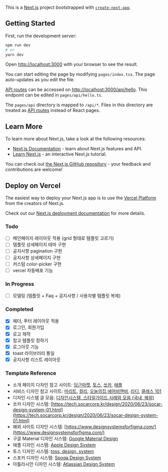This is a [Next.js](https://nextjs.org/) project bootstrapped with [`create-next-app`](https://github.com/vercel/next.js/tree/canary/packages/create-next-app).

## Getting Started

First, run the development server:

```bash
npm run dev
# or
yarn dev
```

Open [http://localhost:3000](http://localhost:3000) with your browser to see the result.

You can start editing the page by modifying `pages/index.tsx`. The page auto-updates as you edit the file.

[API routes](https://nextjs.org/docs/api-routes/introduction) can be accessed on [http://localhost:3000/api/hello](http://localhost:3000/api/hello). This endpoint can be edited in `pages/api/hello.ts`.

The `pages/api` directory is mapped to `/api/*`. Files in this directory are treated as [API routes](https://nextjs.org/docs/api-routes/introduction) instead of React pages.

## Learn More

To learn more about Next.js, take a look at the following resources:

- [Next.js Documentation](https://nextjs.org/docs) - learn about Next.js features and API.
- [Learn Next.js](https://nextjs.org/learn) - an interactive Next.js tutorial.

You can check out [the Next.js GitHub repository](https://github.com/vercel/next.js/) - your feedback and contributions are welcome!

## Deploy on Vercel

The easiest way to deploy your Next.js app is to use the [Vercel Platform](https://vercel.com/new?utm_medium=default-template&filter=next.js&utm_source=create-next-app&utm_campaign=create-next-app-readme) from the creators of Next.js.

Check out our [Next.js deployment documentation](https://nextjs.org/docs/deployment) for more details.

### Todo

- [ ] 메인페이지 레이아웃 적용 (grid 형태로 템플릿 고르기)
- [ ] 템플릿 상세페이지 테마 구현
- [ ] 공지사항 pagination 구현
- [ ] 공지사항 상세페이지 구현
- [ ] 커스텀 color-picker 구현
- [ ] vercel 자동배포 기능

### In Progress

- [ ] 모델링 (템플릿 + Faq + 공지사항 / 사용자별 템플릿 복제)

### Completed

- [x] 헤더, 푸터 레이아웃 적용
- [x] 로그인, 회원가입
- [x] 로고 제작
- [x] 참고 템플릿 정하기
- [x] 로그아웃 기능
- [x] toast 라이브러리 통일
- [x] 공지사항 리스트 레이아웃

### Template Reference

- 소개 페이지 다자인 참고 사이트: [당근마켓](https://team.daangn.com/), [토스](https://toss.im/), [쏘카](https://www.socar.kr/), [애플](https://www.apple.com/kr/)
- 서비스 디자인 참고 사이트: [마리트](https://www.myrealtrip.com/), [컬리](https://www.kurly.com/), [오늘의집](https://ohou.se/),[에어비앤비](https://www.airbnb.co.kr/), [리디](https://ridibooks.com/), [클래스 101](https://class101.net/)
- 디자인 시스템 글 모음: [디자인시스템, 스타일가이드 사례와 모음 (국내, 해외)](https://spacebar310.tistory.com/86)
- 쏘카 디자인 시스템: [https://tech.socarcorp.kr/design/2020/06/23/socar-design-system-01.html](https://tech.socarcorp.kr/design/2020/06/23/socar-design-system-01.html)
- 해외 사이트 디자인 시스템: [https://www.designsystemsforfigma.com/](https://www.designsystemsforfigma.com/)
- 구글 Material 디자인 시스템: [Google Material Design](https://material.io/design)
- 애플 디자인 시스템: [Apple Design System](https://developer.apple.com/design/human-interface-guidelines/guidelines/overview/)
- 토스 디자인 시스템: [toss, design, system](https://www.notion.so/toss-design-system-959822692bec4f879450e361c623cf2a)
- 스포카 디자인 시스템: [Spoqa Design System](https://bi.spoqa.com/)
- 아틀라시안 디자인 시스템: [Atlassian Design System](https://atlassian.design/)
